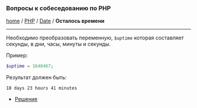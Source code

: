 ### Вопросы к собеседованию по PHP
[home][go-home] / [PHP][go-php] / [Date](../index.md) / **Осталось времени**

---

Необходимо преобразовать переменную, `$uptime` которая составляет секунды, в дни, часы, минуты и секунды.

Пример:

```php
$uptime = 1640467;
```

Результат должен быть:

```
18 days 23 hours 41 minutes
```


- [Решение](./answer.md)


 
[go-home]: ../../../index.md
[go-php]: ../../index.md
